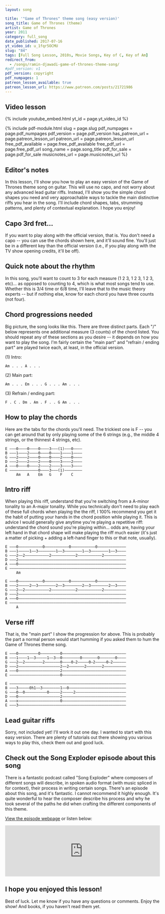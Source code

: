 ```yaml
---
layout: song

title: '"Game of Thrones" theme song (easy version)'
song_title: Game of Thrones (theme)
artist: Game of Thrones
year: 2011
category: full_song
date_published: 2017-07-16
yt_video_id: u_1fqr5OCMU
slug: "84"
tags: [Full Song Lesson, 2010s, Movie Songs, Key of C, Key of Am]
redirect_from:
  - /songs/ramin-djawadi-game-of-thrones-theme-song/
#pdf_version: v1
pdf_version: copyright
pdf_numpages: 1
patreon_lesson_available: true
patreon_lesson_url: https://www.patreon.com/posts/21721986
---
```


## Video lesson

{% include youtube_embed.html yt_id = page.yt_video_id %}

{% include pdf-module.html slug = page.slug pdf_numpages = page.pdf_numpages pdf_version = page.pdf_version has_patreon_url = page.patreon_lesson_url patreon_url = page.patreon_lesson_url free_pdf_available = page.free_pdf_available free_pdf_url = page.free_pdf_url song_name = page.song_title pdf_for_sale = page.pdf_for_sale musicnotes_url = page.musicnotes_url %}

## Editor's notes

In this lesson, I'll show you how to play an easy version of the Game of Thrones theme song on guitar. This will use no capo, and not worry about any advanced lead guitar riffs. Instead, I'll show you the simple chord shapes you need and very approachable ways to tackle the main distinctive riffs you hear in the song. I'll include chord shapes, tabs, strumming patterns, and plenty of contextual explanation. I hope you enjoy!

## Capo 3rd fret...

If you want to play along with the official version, that is. You don't need a capo -- you can use the chords shown here, and it'll sound fine. You'll just be in a different key than the official version (i.e., if you play along with the TV show opening credits, it'll be off).

## Quick note about the rhythm

In this song, you'll want to count to 3 for each measure (1 2 3, 1 2 3, 1 2 3, etc)... as opposed to counting to 4, which is what most songs tend to use. Whether this is 3/4 time or 6/8 time, I'll leave that to the music theory experts -- but if nothing else, know for each chord you have three counts (not four).

## Chord progressions needed

Big picture, the song looks like this. There are three distinct parts. Each "/" below represents one additional measure (3 counts) of the chord listed. You should repeat any of these sections as you desire -- it depends on how you want to play the song. I'm fairly certain the "main part" and "refrain / ending part" are played twice each, at least, in the official version.

(1) Intro:

    Am . . . A . . .

(2) Main part:

    Am . . . Em . . . G . . . Am . . .

(3) Refrain / ending part:

    F . C . Dm . Am . F . . G Am . . .

## How to play the chords

Here are the tabs for the chords you'll need. The trickiest one is F -- you can get around that by only playing some of the 6 strings (e.g., the middle 4 strings, or the thinnest 4 strings, etc).

    E –––0––––0––––0––––3–––(1)–––0––––
    B –––1––––2––––0––––0––––1––––1––––
    G –––2––––2––––0––––0––––2––––0––––
    D –––2––––2––––2––––0––––3––––2––––
    A –––0––––0––––2––––2––––3––––3––––
    E –––––––––––––0––––3–––(1)––––––––
         Am   A    Em   G    F    C

## Intro riff

When playing this riff, understand that you're switching from a A-minor tonality to an A-major tonality. While you technically don't need to play each of these full chords when playing the the riff, I 100% recommend you get it the habit of putting your hands in the chord position while playing it. This is advice I would generally give anytime you're playing a repetitive riff: understand the chord sound you're playing within... odds are, having your left hand in that chord shape will make playing the riff much easier (it's just a matter of picking + adding a left-hand finger to this or that note, usually).

    E –––0–––––––––––0–––––––––––0–––––––––––0–––––––––––––
    B –––1–––––1––3––––––––1––3––––––––1––3––––––––1––3––––
    G –––2––2–––––––––––2–––––––––––2–––––––––––2––––––––––
    D –––2–––––––––––––––––––––––––––––––––––––––––––––––––
    A –––0–––––––––––––––––––––––––––––––––––––––––––––––––
    E –––––––––––––––––––––––––––––––––––––––––––––––––––––
         Am

    E –––0–––––––––––0–––––––––––0–––––––––––0–––––––––––––
    B –––2–––––2––3––––––––2––3––––––––2––3––––––––2––3––––
    G –––2––2–––––––––––2–––––––––––2–––––––––––2––––––––––
    D –––2–––––––––––––––––––––––––––––––––––––––––––––––––
    A –––0–––––––––––––––––––––––––––––––––––––––––––––––––
    E –––––––––––––––––––––––––––––––––––––––––––––––––––––
         A

## Verse riff

That is, the "main part" I show the progression for above. This is probably the part a normal person would start humming if you asked them to hum the Game of Thrones theme song.

    E –––0–––––––––0–––––––––0–––––––––––––––––––––––––––––
    B –––1––––1––3–––––1––3––0––––––––0–––––––0–––––––0––––
    G –––2––2––––––––2–––––––0––––0–2–––––0–2–––––0–2––––––
    D –––2–––––––––––––––––––2––2–––––––2–––––––2––––––––––
    A –––0–––––––––––––––––––2–––––––––––––––––––––––––––––
    E –––––––––––––––––––––––0–––––––––––––––––––––––––––––

    E –––––––––––––––––––––––––––––––––––––––––––––––––––––
    B –––3–––––0h1––3––––––––1––0––––––––––––––––––––––––––
    G –––0––0––––––––––0–––––2–––––2–––––––––––––––––––––––
    D –––0–––––––––––––––––––2–––––––––––––––––––––––––––––
    A –––x–––––––––––––––––––0–––––––––––––––––––––––––––––
    E –––3–––––––––––––––––––––––––––––––––––––––––––––––––

## Lead guitar riffs

Sorry, not included yet! I'll work it out one day. I wanted to start with this easy version. There are plenty of tutorials out there showing you various ways to play this, check them out and good luck.

## Check out the Song Exploder episode about this song

There is a fantastic podcast called "Song Exploder" where composers of different songs will describe, in spoken audio format (with music spliced in for context), their process in writing certain songs. There's an episode about this song, and it's fantastic. I cannot recommend it highly enough. It's quite wonderful to hear the composer describe his process and why he took several of the paths he did when crafting the different components of this theme.

[View the episode webpage](http://songexploder.net/ramin-djawadi) or listen below:

<iframe width="100%" height="166" scrolling="no" frameborder="no" src="https://w.soundcloud.com/player/?url=https%3A//api.soundcloud.com/tracks/209831975&amp;color=e93f91&amp;show_artwork=false"></iframe>

## I hope you enjoyed this lesson!

Best of luck. Let me know if you have any questions or comments. Enjoy the show! And books, if you haven't read them yet.
